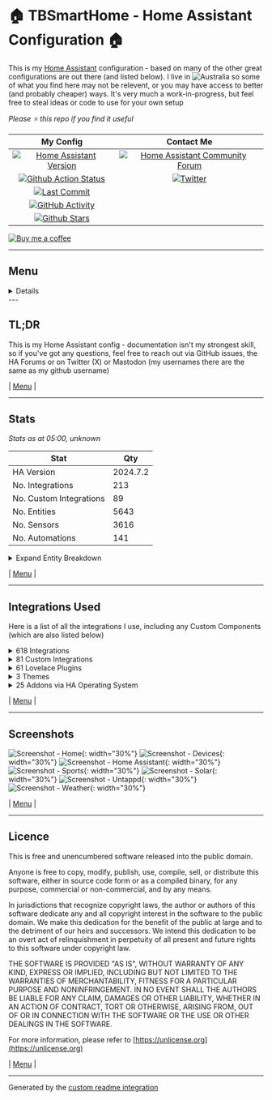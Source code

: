 # 🏠 TBSmartHome - Home Assistant Configuration 🏠

This is my [Home Assistant](https://www.home-assistant.io/) configuration - based on many of the other great configurations are out there (and listed below).  I live in ![Australia](http://flags.ox3.in/mini/au.png) so some of what you find here may not be relevent, or you may have access to better (and probably cheaper) ways.  It's very much a work-in-progress, but feel free to steal ideas or code to use for your own setup

_Please :star: this repo if you find it useful_

| My Config | Contact Me |
| :---: | :---: |
| [![Home Assistant Version][ha-version-shield]][ha-version] | [![Home Assistant Community Forum][ha-community-shield]][ha-community] |
| [![Github Action Status][github-build-status-shield]][github-build-status] | [![Twitter][social-twitter-shield]][social-twitter] |
| [![Last Commit][github-last-commit]][github-master] | | ![Mastodon Follow](https://img.shields.io/mastodon/follow/000451950?domain=https%3A%2F%2Fmastodon.social) |
| [![GitHub Activity][commits-shield]][commits] |  |
| [![Github Stars][github-stars-shield]][github-stars] | |

[![Buy me a coffee][buymeacoffee-shield]][buymeacoffee]

---

## Menu

<!-- START doctoc generated TOC please keep comment here to allow auto update -->
<!-- DON'T EDIT THIS SECTION, INSTEAD RE-RUN doctoc TO UPDATE -->
<details>
<summary>Details</summary>

- [TL;DR](#tldr)
- [Stats](#stats)
- [Integrations Used](#integrations-used)
- [Screenshots](#screenshots)
- [Licence](#licence)

</details>
<!-- END doctoc generated TOC please keep comment here to allow auto update -->
---

## TL;DR

This is my Home Assistant config - documentation isn't my strongest skill, so if you've got any questions, feel free to reach out via GitHub issues, the HA Forums or on Twitter (X) or Mastodon (my usernames there are the same as my github username)

| [Menu](#menu) |

---

## Stats

_Stats as at 05:00, unknown_

| Stat | Qty |
| ---|--- |
| HA Version | 2024.7.2 |
| No. Integrations | 213 |
| No. Custom Integrations | 89 |
| No. Entities | 5643 |
| No. Sensors | 3616 |
| No. Automations | 141 |

<details>
<summary>Expand Entity Breakdown</summary>

Type | Qty
-- | --
Air quality | 0
Alarm control panels | 2
Areas | 17
Binary sensors | 362
Buttons | 231
Calendars | 80
Cameras | 6
Climate | 2
Covers | 0
Dates | 0
Date/times | 0
Device trackers | 115
Devices | 620
Fans | 1
Humidifiers | 0
Images | 10
Input booleans | 25
Input buttons | 0
Input date/times | 0
Input numbers | 7
Input selects | 3
Input texts | 3
Lights | 13
Locks | 4
Media players | 40
Numbers | 39
Persistent notifications | 3
Persons | 4
Remotes | 8
Scenes | 2
Scripts | 74
Selects | 52
Sensors | 3616
Sirens | 0
Speech-to-text | 1
Suns | 1
Switches | 262
Texts | 2
Times | 0
Text-to-speech | 1
Update | 325
Vacuums | 0
Water heaters | 0
Weather | 13
Zones | 4
</details>

| [Menu](#menu) |

---

## Integrations Used

Here is a list of all the integrations I use, including any Custom Components (which are also listed below)


<details><summary>618 Integrations</summary>

| Name |
| --- |
| [accuweather](https://www.home-assistant.io/components/accuweather) |
| [accuweather.sensor](https://www.home-assistant.io/components/accuweather.sensor) |
| [accuweather.weather](https://www.home-assistant.io/components/accuweather.weather) |
| [adaptive_lighting](https://www.home-assistant.io/components/adaptive_lighting) |
| [adaptive_lighting.switch](https://www.home-assistant.io/components/adaptive_lighting.switch) |
| [adguard](https://www.home-assistant.io/components/adguard) |
| [adguard.sensor](https://www.home-assistant.io/components/adguard.sensor) |
| [adguard.switch](https://www.home-assistant.io/components/adguard.switch) |
| [adsb_lol](https://www.home-assistant.io/components/adsb_lol) |
| [adsb_lol.sensor](https://www.home-assistant.io/components/adsb_lol.sensor) |
| [airvisual](https://www.home-assistant.io/components/airvisual) |
| [airvisual.sensor](https://www.home-assistant.io/components/airvisual.sensor) |
| [airvisual_pro](https://www.home-assistant.io/components/airvisual_pro) |
| [alarm_control_panel](https://www.home-assistant.io/components/alarm_control_panel) |
| [alert](https://www.home-assistant.io/components/alert) |
| [analytics](https://www.home-assistant.io/components/analytics) |
| [analytics_insights](https://www.home-assistant.io/components/analytics_insights) |
| [analytics_insights.sensor](https://www.home-assistant.io/components/analytics_insights.sensor) |
| [androidtv](https://www.home-assistant.io/components/androidtv) |
| [androidtv.media_player](https://www.home-assistant.io/components/androidtv.media_player) |
| [androidtv.remote](https://www.home-assistant.io/components/androidtv.remote) |
| [androidtv_remote](https://www.home-assistant.io/components/androidtv_remote) |
| [androidtv_remote.media_player](https://www.home-assistant.io/components/androidtv_remote.media_player) |
| [androidtv_remote.remote](https://www.home-assistant.io/components/androidtv_remote.remote) |
| [anniversaries](https://www.home-assistant.io/components/anniversaries) |
| [anniversaries.calendar](https://www.home-assistant.io/components/anniversaries.calendar) |
| [anniversaries.sensor](https://www.home-assistant.io/components/anniversaries.sensor) |
| [api](https://www.home-assistant.io/components/api) |
| [apple_tv](https://www.home-assistant.io/components/apple_tv) |
| [apple_tv.media_player](https://www.home-assistant.io/components/apple_tv.media_player) |
| [apple_tv.remote](https://www.home-assistant.io/components/apple_tv.remote) |
| [application_credentials](https://www.home-assistant.io/components/application_credentials) |
| [assist_pipeline](https://www.home-assistant.io/components/assist_pipeline) |
| [astroweather](https://www.home-assistant.io/components/astroweather) |
| [astroweather.binary_sensor](https://www.home-assistant.io/components/astroweather.binary_sensor) |
| [astroweather.sensor](https://www.home-assistant.io/components/astroweather.sensor) |
| [astroweather.weather](https://www.home-assistant.io/components/astroweather.weather) |
| [aurora](https://www.home-assistant.io/components/aurora) |
| [aurora.binary_sensor](https://www.home-assistant.io/components/aurora.binary_sensor) |
| [aurora.sensor](https://www.home-assistant.io/components/aurora.sensor) |
| [auth](https://www.home-assistant.io/components/auth) |
| [automation](https://www.home-assistant.io/components/automation) |
| [average](https://www.home-assistant.io/components/average) |
| [average.sensor](https://www.home-assistant.io/components/average.sensor) |
| [awtrix](https://www.home-assistant.io/components/awtrix) |
| [awtrix.notify](https://www.home-assistant.io/components/awtrix.notify) |
| [backup](https://www.home-assistant.io/components/backup) |
| [bayesian.binary_sensor](https://www.home-assistant.io/components/bayesian.binary_sensor) |
| [bermuda](https://www.home-assistant.io/components/bermuda) |
| [bermuda.device_tracker](https://www.home-assistant.io/components/bermuda.device_tracker) |
| [bermuda.sensor](https://www.home-assistant.io/components/bermuda.sensor) |
| [binary_sensor](https://www.home-assistant.io/components/binary_sensor) |
| [ble_monitor](https://www.home-assistant.io/components/ble_monitor) |
| [ble_monitor.binary_sensor](https://www.home-assistant.io/components/ble_monitor.binary_sensor) |
| [ble_monitor.device_tracker](https://www.home-assistant.io/components/ble_monitor.device_tracker) |
| [ble_monitor.sensor](https://www.home-assistant.io/components/ble_monitor.sensor) |
| [blitzortung](https://www.home-assistant.io/components/blitzortung) |
| [blitzortung.geo_location](https://www.home-assistant.io/components/blitzortung.geo_location) |
| [blitzortung.sensor](https://www.home-assistant.io/components/blitzortung.sensor) |
| [blueprint](https://www.home-assistant.io/components/blueprint) |
| [bluetooth](https://www.home-assistant.io/components/bluetooth) |
| [bluetooth_adapters](https://www.home-assistant.io/components/bluetooth_adapters) |
| [browser_mod](https://www.home-assistant.io/components/browser_mod) |
| [browser_mod.binary_sensor](https://www.home-assistant.io/components/browser_mod.binary_sensor) |
| [browser_mod.camera](https://www.home-assistant.io/components/browser_mod.camera) |
| [browser_mod.light](https://www.home-assistant.io/components/browser_mod.light) |
| [browser_mod.media_player](https://www.home-assistant.io/components/browser_mod.media_player) |
| [browser_mod.sensor](https://www.home-assistant.io/components/browser_mod.sensor) |
| [bureau_of_meteorology](https://www.home-assistant.io/components/bureau_of_meteorology) |
| [bureau_of_meteorology.sensor](https://www.home-assistant.io/components/bureau_of_meteorology.sensor) |
| [bureau_of_meteorology.weather](https://www.home-assistant.io/components/bureau_of_meteorology.weather) |
| [button](https://www.home-assistant.io/components/button) |
| [calendar](https://www.home-assistant.io/components/calendar) |
| [camera](https://www.home-assistant.io/components/camera) |
| [cast](https://www.home-assistant.io/components/cast) |
| [cast.media_player](https://www.home-assistant.io/components/cast.media_player) |
| [cert_expiry](https://www.home-assistant.io/components/cert_expiry) |
| [cert_expiry.sensor](https://www.home-assistant.io/components/cert_expiry.sensor) |
| [climate](https://www.home-assistant.io/components/climate) |
| [cloud](https://www.home-assistant.io/components/cloud) |
| [cloud.binary_sensor](https://www.home-assistant.io/components/cloud.binary_sensor) |
| [cloud.stt](https://www.home-assistant.io/components/cloud.stt) |
| [cloud.tts](https://www.home-assistant.io/components/cloud.tts) |
| [cloudflare_tunnel_monitor](https://www.home-assistant.io/components/cloudflare_tunnel_monitor) |
| [cloudflare_tunnel_monitor.sensor](https://www.home-assistant.io/components/cloudflare_tunnel_monitor.sensor) |
| [co2signal](https://www.home-assistant.io/components/co2signal) |
| [co2signal.sensor](https://www.home-assistant.io/components/co2signal.sensor) |
| [command_line](https://www.home-assistant.io/components/command_line) |
| [command_line.binary_sensor](https://www.home-assistant.io/components/command_line.binary_sensor) |
| [command_line.sensor](https://www.home-assistant.io/components/command_line.sensor) |
| [config](https://www.home-assistant.io/components/config) |
| [conversation](https://www.home-assistant.io/components/conversation) |
| [counter](https://www.home-assistant.io/components/counter) |
| [cover](https://www.home-assistant.io/components/cover) |
| [cupertino](https://www.home-assistant.io/components/cupertino) |
| [custom_templates](https://www.home-assistant.io/components/custom_templates) |
| [daily](https://www.home-assistant.io/components/daily) |
| [daily.sensor](https://www.home-assistant.io/components/daily.sensor) |
| [default_config](https://www.home-assistant.io/components/default_config) |
| [default_config_disabler](https://www.home-assistant.io/components/default_config_disabler) |
| [derivative](https://www.home-assistant.io/components/derivative) |
| [derivative.sensor](https://www.home-assistant.io/components/derivative.sensor) |
| [device_automation](https://www.home-assistant.io/components/device_automation) |
| [device_tools](https://www.home-assistant.io/components/device_tools) |
| [device_tracker](https://www.home-assistant.io/components/device_tracker) |
| [dhcp](https://www.home-assistant.io/components/dhcp) |
| [diagnostics](https://www.home-assistant.io/components/diagnostics) |
| [doomsday_clock.sensor](https://www.home-assistant.io/components/doomsday_clock.sensor) |
| [dynamic_energy_cost](https://www.home-assistant.io/components/dynamic_energy_cost) |
| [dynamic_energy_cost.sensor](https://www.home-assistant.io/components/dynamic_energy_cost.sensor) |
| [dyson_local](https://www.home-assistant.io/components/dyson_local) |
| [dyson_local.binary_sensor](https://www.home-assistant.io/components/dyson_local.binary_sensor) |
| [dyson_local.button](https://www.home-assistant.io/components/dyson_local.button) |
| [dyson_local.climate](https://www.home-assistant.io/components/dyson_local.climate) |
| [dyson_local.fan](https://www.home-assistant.io/components/dyson_local.fan) |
| [dyson_local.select](https://www.home-assistant.io/components/dyson_local.select) |
| [dyson_local.sensor](https://www.home-assistant.io/components/dyson_local.sensor) |
| [dyson_local.switch](https://www.home-assistant.io/components/dyson_local.switch) |
| [energy](https://www.home-assistant.io/components/energy) |
| [energy.sensor](https://www.home-assistant.io/components/energy.sensor) |
| [esphome](https://www.home-assistant.io/components/esphome) |
| [esphome.button](https://www.home-assistant.io/components/esphome.button) |
| [esphome.select](https://www.home-assistant.io/components/esphome.select) |
| [esphome.sensor](https://www.home-assistant.io/components/esphome.sensor) |
| [esphome.switch](https://www.home-assistant.io/components/esphome.switch) |
| [esphome.update](https://www.home-assistant.io/components/esphome.update) |
| [eufy_security](https://www.home-assistant.io/components/eufy_security) |
| [eufy_security.alarm_control_panel](https://www.home-assistant.io/components/eufy_security.alarm_control_panel) |
| [eufy_security.binary_sensor](https://www.home-assistant.io/components/eufy_security.binary_sensor) |
| [eufy_security.button](https://www.home-assistant.io/components/eufy_security.button) |
| [eufy_security.camera](https://www.home-assistant.io/components/eufy_security.camera) |
| [eufy_security.image](https://www.home-assistant.io/components/eufy_security.image) |
| [eufy_security.lock](https://www.home-assistant.io/components/eufy_security.lock) |
| [eufy_security.number](https://www.home-assistant.io/components/eufy_security.number) |
| [eufy_security.select](https://www.home-assistant.io/components/eufy_security.select) |
| [eufy_security.sensor](https://www.home-assistant.io/components/eufy_security.sensor) |
| [eufy_security.switch](https://www.home-assistant.io/components/eufy_security.switch) |
| [event](https://www.home-assistant.io/components/event) |
| [fan](https://www.home-assistant.io/components/fan) |
| [fastdotcom](https://www.home-assistant.io/components/fastdotcom) |
| [fastdotcom.sensor](https://www.home-assistant.io/components/fastdotcom.sensor) |
| [feedparser.sensor](https://www.home-assistant.io/components/feedparser.sensor) |
| [ffmpeg](https://www.home-assistant.io/components/ffmpeg) |
| [file](https://www.home-assistant.io/components/file) |
| [file.notify](https://www.home-assistant.io/components/file.notify) |
| [file_upload](https://www.home-assistant.io/components/file_upload) |
| [filter.sensor](https://www.home-assistant.io/components/filter.sensor) |
| [flightradar24](https://www.home-assistant.io/components/flightradar24) |
| [flightradar24.sensor](https://www.home-assistant.io/components/flightradar24.sensor) |
| [flightradar24.text](https://www.home-assistant.io/components/flightradar24.text) |
| [folder.sensor](https://www.home-assistant.io/components/folder.sensor) |
| [fontawesome](https://www.home-assistant.io/components/fontawesome) |
| [forecast_solar](https://www.home-assistant.io/components/forecast_solar) |
| [forecast_solar.sensor](https://www.home-assistant.io/components/forecast_solar.sensor) |
| [frontend](https://www.home-assistant.io/components/frontend) |
| [fully_kiosk](https://www.home-assistant.io/components/fully_kiosk) |
| [fully_kiosk.binary_sensor](https://www.home-assistant.io/components/fully_kiosk.binary_sensor) |
| [fully_kiosk.button](https://www.home-assistant.io/components/fully_kiosk.button) |
| [fully_kiosk.camera](https://www.home-assistant.io/components/fully_kiosk.camera) |
| [fully_kiosk.image](https://www.home-assistant.io/components/fully_kiosk.image) |
| [fully_kiosk.media_player](https://www.home-assistant.io/components/fully_kiosk.media_player) |
| [fully_kiosk.notify](https://www.home-assistant.io/components/fully_kiosk.notify) |
| [fully_kiosk.number](https://www.home-assistant.io/components/fully_kiosk.number) |
| [fully_kiosk.sensor](https://www.home-assistant.io/components/fully_kiosk.sensor) |
| [fully_kiosk.switch](https://www.home-assistant.io/components/fully_kiosk.switch) |
| [garbage_collection](https://www.home-assistant.io/components/garbage_collection) |
| [garbage_collection.calendar](https://www.home-assistant.io/components/garbage_collection.calendar) |
| [garbage_collection.sensor](https://www.home-assistant.io/components/garbage_collection.sensor) |
| [gdacs](https://www.home-assistant.io/components/gdacs) |
| [gdacs.geo_location](https://www.home-assistant.io/components/gdacs.geo_location) |
| [gdacs.sensor](https://www.home-assistant.io/components/gdacs.sensor) |
| [geo_location](https://www.home-assistant.io/components/geo_location) |
| [github](https://www.home-assistant.io/components/github) |
| [github.sensor](https://www.home-assistant.io/components/github.sensor) |
| [google](https://www.home-assistant.io/components/google) |
| [google.calendar](https://www.home-assistant.io/components/google.calendar) |
| [google_fit](https://www.home-assistant.io/components/google_fit) |
| [google_fit.sensor](https://www.home-assistant.io/components/google_fit.sensor) |
| [google_home](https://www.home-assistant.io/components/google_home) |
| [google_home.number](https://www.home-assistant.io/components/google_home.number) |
| [google_home.sensor](https://www.home-assistant.io/components/google_home.sensor) |
| [google_home.switch](https://www.home-assistant.io/components/google_home.switch) |
| [google_translate.tts](https://www.home-assistant.io/components/google_translate.tts) |
| [group](https://www.home-assistant.io/components/group) |
| [group.light](https://www.home-assistant.io/components/group.light) |
| [group.notify](https://www.home-assistant.io/components/group.notify) |
| [gtfs2](https://www.home-assistant.io/components/gtfs2) |
| [gtfs2.sensor](https://www.home-assistant.io/components/gtfs2.sensor) |
| [hacs](https://www.home-assistant.io/components/hacs) |
| [hacs.update](https://www.home-assistant.io/components/hacs.update) |
| [hardware](https://www.home-assistant.io/components/hardware) |
| [harmony](https://www.home-assistant.io/components/harmony) |
| [harmony.remote](https://www.home-assistant.io/components/harmony.remote) |
| [harmony.select](https://www.home-assistant.io/components/harmony.select) |
| [hassio](https://www.home-assistant.io/components/hassio) |
| [hassio.binary_sensor](https://www.home-assistant.io/components/hassio.binary_sensor) |
| [hassio.sensor](https://www.home-assistant.io/components/hassio.sensor) |
| [hassio.update](https://www.home-assistant.io/components/hassio.update) |
| [haveibeenpwned.sensor](https://www.home-assistant.io/components/haveibeenpwned.sensor) |
| [hdhomerun](https://www.home-assistant.io/components/hdhomerun) |
| [hdhomerun.binary_sensor](https://www.home-assistant.io/components/hdhomerun.binary_sensor) |
| [hdhomerun.button](https://www.home-assistant.io/components/hdhomerun.button) |
| [hdhomerun.select](https://www.home-assistant.io/components/hdhomerun.select) |
| [hdhomerun.sensor](https://www.home-assistant.io/components/hdhomerun.sensor) |
| [hdhomerun.update](https://www.home-assistant.io/components/hdhomerun.update) |
| [here_travel_time](https://www.home-assistant.io/components/here_travel_time) |
| [here_travel_time.sensor](https://www.home-assistant.io/components/here_travel_time.sensor) |
| [history](https://www.home-assistant.io/components/history) |
| [history_stats.sensor](https://www.home-assistant.io/components/history_stats.sensor) |
| [holiday](https://www.home-assistant.io/components/holiday) |
| [holiday.calendar](https://www.home-assistant.io/components/holiday.calendar) |
| [holidays](https://www.home-assistant.io/components/holidays) |
| [holidays.calendar](https://www.home-assistant.io/components/holidays.calendar) |
| [homeassistant](https://www.home-assistant.io/components/homeassistant) |
| [homeassistant.scene](https://www.home-assistant.io/components/homeassistant.scene) |
| [homeassistant_alerts](https://www.home-assistant.io/components/homeassistant_alerts) |
| [homeassistant_hardware](https://www.home-assistant.io/components/homeassistant_hardware) |
| [homeassistant_sky_connect](https://www.home-assistant.io/components/homeassistant_sky_connect) |
| [homekit](https://www.home-assistant.io/components/homekit) |
| [http](https://www.home-assistant.io/components/http) |
| [humidifier](https://www.home-assistant.io/components/humidifier) |
| [iaquk](https://www.home-assistant.io/components/iaquk) |
| [iaquk.sensor](https://www.home-assistant.io/components/iaquk.sensor) |
| [ibeacon](https://www.home-assistant.io/components/ibeacon) |
| [ibeacon.device_tracker](https://www.home-assistant.io/components/ibeacon.device_tracker) |
| [ibeacon.sensor](https://www.home-assistant.io/components/ibeacon.sensor) |
| [ical](https://www.home-assistant.io/components/ical) |
| [ical.calendar](https://www.home-assistant.io/components/ical.calendar) |
| [ical.sensor](https://www.home-assistant.io/components/ical.sensor) |
| [ics_calendar](https://www.home-assistant.io/components/ics_calendar) |
| [ics_calendar.calendar](https://www.home-assistant.io/components/ics_calendar.calendar) |
| [illuminance](https://www.home-assistant.io/components/illuminance) |
| [illuminance.sensor](https://www.home-assistant.io/components/illuminance.sensor) |
| [image](https://www.home-assistant.io/components/image) |
| [image_upload](https://www.home-assistant.io/components/image_upload) |
| [influxdb](https://www.home-assistant.io/components/influxdb) |
| [input_boolean](https://www.home-assistant.io/components/input_boolean) |
| [input_button](https://www.home-assistant.io/components/input_button) |
| [input_datetime](https://www.home-assistant.io/components/input_datetime) |
| [input_number](https://www.home-assistant.io/components/input_number) |
| [input_select](https://www.home-assistant.io/components/input_select) |
| [input_text](https://www.home-assistant.io/components/input_text) |
| [integration](https://www.home-assistant.io/components/integration) |
| [integration.sensor](https://www.home-assistant.io/components/integration.sensor) |
| [intent](https://www.home-assistant.io/components/intent) |
| [ios](https://www.home-assistant.io/components/ios) |
| [ios.notify](https://www.home-assistant.io/components/ios.notify) |
| [ios.sensor](https://www.home-assistant.io/components/ios.sensor) |
| [iss](https://www.home-assistant.io/components/iss) |
| [iss.sensor](https://www.home-assistant.io/components/iss.sensor) |
| [lastfm](https://www.home-assistant.io/components/lastfm) |
| [lastfm.sensor](https://www.home-assistant.io/components/lastfm.sensor) |
| [light](https://www.home-assistant.io/components/light) |
| [local_ip](https://www.home-assistant.io/components/local_ip) |
| [local_ip.sensor](https://www.home-assistant.io/components/local_ip.sensor) |
| [lock](https://www.home-assistant.io/components/lock) |
| [logbook](https://www.home-assistant.io/components/logbook) |
| [logger](https://www.home-assistant.io/components/logger) |
| [lovelace](https://www.home-assistant.io/components/lovelace) |
| [lovelace_gen](https://www.home-assistant.io/components/lovelace_gen) |
| [map](https://www.home-assistant.io/components/map) |
| [mass](https://www.home-assistant.io/components/mass) |
| [mass.media_player](https://www.home-assistant.io/components/mass.media_player) |
| [mastodon_profile_stats](https://www.home-assistant.io/components/mastodon_profile_stats) |
| [mastodon_profile_stats.sensor](https://www.home-assistant.io/components/mastodon_profile_stats.sensor) |
| [matter](https://www.home-assistant.io/components/matter) |
| [matter.binary_sensor](https://www.home-assistant.io/components/matter.binary_sensor) |
| [matter.climate](https://www.home-assistant.io/components/matter.climate) |
| [matter.cover](https://www.home-assistant.io/components/matter.cover) |
| [matter.event](https://www.home-assistant.io/components/matter.event) |
| [matter.fan](https://www.home-assistant.io/components/matter.fan) |
| [matter.light](https://www.home-assistant.io/components/matter.light) |
| [matter.lock](https://www.home-assistant.io/components/matter.lock) |
| [matter.number](https://www.home-assistant.io/components/matter.number) |
| [matter.sensor](https://www.home-assistant.io/components/matter.sensor) |
| [matter.switch](https://www.home-assistant.io/components/matter.switch) |
| [media_extractor](https://www.home-assistant.io/components/media_extractor) |
| [media_player](https://www.home-assistant.io/components/media_player) |
| [media_source](https://www.home-assistant.io/components/media_source) |
| [met](https://www.home-assistant.io/components/met) |
| [met.weather](https://www.home-assistant.io/components/met.weather) |
| [mobile_app](https://www.home-assistant.io/components/mobile_app) |
| [mobile_app.binary_sensor](https://www.home-assistant.io/components/mobile_app.binary_sensor) |
| [mobile_app.device_tracker](https://www.home-assistant.io/components/mobile_app.device_tracker) |
| [mobile_app.notify](https://www.home-assistant.io/components/mobile_app.notify) |
| [mobile_app.sensor](https://www.home-assistant.io/components/mobile_app.sensor) |
| [monitor_docker](https://www.home-assistant.io/components/monitor_docker) |
| [monitor_docker.button](https://www.home-assistant.io/components/monitor_docker.button) |
| [monitor_docker.sensor](https://www.home-assistant.io/components/monitor_docker.sensor) |
| [monitor_docker.switch](https://www.home-assistant.io/components/monitor_docker.switch) |
| [moon](https://www.home-assistant.io/components/moon) |
| [moon.sensor](https://www.home-assistant.io/components/moon.sensor) |
| [mqtt](https://www.home-assistant.io/components/mqtt) |
| [mqtt.binary_sensor](https://www.home-assistant.io/components/mqtt.binary_sensor) |
| [mqtt.button](https://www.home-assistant.io/components/mqtt.button) |
| [mqtt.light](https://www.home-assistant.io/components/mqtt.light) |
| [mqtt.lock](https://www.home-assistant.io/components/mqtt.lock) |
| [mqtt.number](https://www.home-assistant.io/components/mqtt.number) |
| [mqtt.select](https://www.home-assistant.io/components/mqtt.select) |
| [mqtt.sensor](https://www.home-assistant.io/components/mqtt.sensor) |
| [mqtt.switch](https://www.home-assistant.io/components/mqtt.switch) |
| [mqtt.update](https://www.home-assistant.io/components/mqtt.update) |
| [multiscrape](https://www.home-assistant.io/components/multiscrape) |
| [multiscrape.button](https://www.home-assistant.io/components/multiscrape.button) |
| [multiscrape.sensor](https://www.home-assistant.io/components/multiscrape.sensor) |
| [my](https://www.home-assistant.io/components/my) |
| [myjdownloader](https://www.home-assistant.io/components/myjdownloader) |
| [myjdownloader.sensor](https://www.home-assistant.io/components/myjdownloader.sensor) |
| [myjdownloader.switch](https://www.home-assistant.io/components/myjdownloader.switch) |
| [myjdownloader.update](https://www.home-assistant.io/components/myjdownloader.update) |
| [network](https://www.home-assistant.io/components/network) |
| [network_scanner](https://www.home-assistant.io/components/network_scanner) |
| [network_scanner.sensor](https://www.home-assistant.io/components/network_scanner.sensor) |
| [nodered](https://www.home-assistant.io/components/nodered) |
| [nodered.binary_sensor](https://www.home-assistant.io/components/nodered.binary_sensor) |
| [nodered.sensor](https://www.home-assistant.io/components/nodered.sensor) |
| [nodered.switch](https://www.home-assistant.io/components/nodered.switch) |
| [notify](https://www.home-assistant.io/components/notify) |
| [nsw_air_quality.sensor](https://www.home-assistant.io/components/nsw_air_quality.sensor) |
| [nsw_fuel_station](https://www.home-assistant.io/components/nsw_fuel_station) |
| [nsw_fuel_station.sensor](https://www.home-assistant.io/components/nsw_fuel_station.sensor) |
| [nsw_rural_fire_service_feed.geo_location](https://www.home-assistant.io/components/nsw_rural_fire_service_feed.geo_location) |
| [nsw_rural_fire_service_fire_danger](https://www.home-assistant.io/components/nsw_rural_fire_service_fire_danger) |
| [nsw_rural_fire_service_fire_danger.binary_sensor](https://www.home-assistant.io/components/nsw_rural_fire_service_fire_danger.binary_sensor) |
| [nsw_rural_fire_service_fire_danger.sensor](https://www.home-assistant.io/components/nsw_rural_fire_service_fire_danger.sensor) |
| [number](https://www.home-assistant.io/components/number) |
| [onboarding](https://www.home-assistant.io/components/onboarding) |
| [open_meteo](https://www.home-assistant.io/components/open_meteo) |
| [open_meteo.weather](https://www.home-assistant.io/components/open_meteo.weather) |
| [open_meteo_solar_forecast](https://www.home-assistant.io/components/open_meteo_solar_forecast) |
| [open_meteo_solar_forecast.sensor](https://www.home-assistant.io/components/open_meteo_solar_forecast.sensor) |
| [opennem](https://www.home-assistant.io/components/opennem) |
| [opennem.sensor](https://www.home-assistant.io/components/opennem.sensor) |
| [openuv](https://www.home-assistant.io/components/openuv) |
| [openuv.binary_sensor](https://www.home-assistant.io/components/openuv.binary_sensor) |
| [openuv.sensor](https://www.home-assistant.io/components/openuv.sensor) |
| [openweathermap](https://www.home-assistant.io/components/openweathermap) |
| [openweathermap.sensor](https://www.home-assistant.io/components/openweathermap.sensor) |
| [openweathermap.weather](https://www.home-assistant.io/components/openweathermap.weather) |
| [otbr](https://www.home-assistant.io/components/otbr) |
| [panel_custom](https://www.home-assistant.io/components/panel_custom) |
| [persistent_notification](https://www.home-assistant.io/components/persistent_notification) |
| [person](https://www.home-assistant.io/components/person) |
| [ping](https://www.home-assistant.io/components/ping) |
| [ping.binary_sensor](https://www.home-assistant.io/components/ping.binary_sensor) |
| [ping.device_tracker](https://www.home-assistant.io/components/ping.device_tracker) |
| [ping.sensor](https://www.home-assistant.io/components/ping.sensor) |
| [pirateweather](https://www.home-assistant.io/components/pirateweather) |
| [pirateweather.sensor](https://www.home-assistant.io/components/pirateweather.sensor) |
| [pirateweather.weather](https://www.home-assistant.io/components/pirateweather.weather) |
| [playstation_network](https://www.home-assistant.io/components/playstation_network) |
| [playstation_network.media_player](https://www.home-assistant.io/components/playstation_network.media_player) |
| [playstation_network.notify](https://www.home-assistant.io/components/playstation_network.notify) |
| [playstation_network.sensor](https://www.home-assistant.io/components/playstation_network.sensor) |
| [plex](https://www.home-assistant.io/components/plex) |
| [plex.button](https://www.home-assistant.io/components/plex.button) |
| [plex.media_player](https://www.home-assistant.io/components/plex.media_player) |
| [plex.sensor](https://www.home-assistant.io/components/plex.sensor) |
| [plex.update](https://www.home-assistant.io/components/plex.update) |
| [plex_recently_added](https://www.home-assistant.io/components/plex_recently_added) |
| [plex_recently_added.sensor](https://www.home-assistant.io/components/plex_recently_added.sensor) |
| [pocketcasts.sensor](https://www.home-assistant.io/components/pocketcasts.sensor) |
| [powercalc](https://www.home-assistant.io/components/powercalc) |
| [powercalc.sensor](https://www.home-assistant.io/components/powercalc.sensor) |
| [private_ble_device](https://www.home-assistant.io/components/private_ble_device) |
| [private_ble_device.device_tracker](https://www.home-assistant.io/components/private_ble_device.device_tracker) |
| [private_ble_device.sensor](https://www.home-assistant.io/components/private_ble_device.sensor) |
| [prometheus_query.sensor](https://www.home-assistant.io/components/prometheus_query.sensor) |
| [prometheus_sensor.sensor](https://www.home-assistant.io/components/prometheus_sensor.sensor) |
| [proximity](https://www.home-assistant.io/components/proximity) |
| [proximity.sensor](https://www.home-assistant.io/components/proximity.sensor) |
| [proxmoxve](https://www.home-assistant.io/components/proxmoxve) |
| [proxmoxve.binary_sensor](https://www.home-assistant.io/components/proxmoxve.binary_sensor) |
| [proxmoxve.button](https://www.home-assistant.io/components/proxmoxve.button) |
| [proxmoxve.sensor](https://www.home-assistant.io/components/proxmoxve.sensor) |
| [pyscript](https://www.home-assistant.io/components/pyscript) |
| [python_script](https://www.home-assistant.io/components/python_script) |
| [qbittorrent](https://www.home-assistant.io/components/qbittorrent) |
| [qbittorrent.sensor](https://www.home-assistant.io/components/qbittorrent.sensor) |
| [qbittorrent_alt](https://www.home-assistant.io/components/qbittorrent_alt) |
| [qbittorrent_alt.button](https://www.home-assistant.io/components/qbittorrent_alt.button) |
| [qbittorrent_alt.number](https://www.home-assistant.io/components/qbittorrent_alt.number) |
| [qbittorrent_alt.sensor](https://www.home-assistant.io/components/qbittorrent_alt.sensor) |
| [qbittorrent_alt.switch](https://www.home-assistant.io/components/qbittorrent_alt.switch) |
| [radarr](https://www.home-assistant.io/components/radarr) |
| [radarr.binary_sensor](https://www.home-assistant.io/components/radarr.binary_sensor) |
| [radarr.calendar](https://www.home-assistant.io/components/radarr.calendar) |
| [radarr.sensor](https://www.home-assistant.io/components/radarr.sensor) |
| [radarr_upcoming_media](https://www.home-assistant.io/components/radarr_upcoming_media) |
| [radarr_upcoming_media.sensor](https://www.home-assistant.io/components/radarr_upcoming_media.sensor) |
| [radio_browser](https://www.home-assistant.io/components/radio_browser) |
| [readme](https://www.home-assistant.io/components/readme) |
| [recorder](https://www.home-assistant.io/components/recorder) |
| [remote](https://www.home-assistant.io/components/remote) |
| [repairs](https://www.home-assistant.io/components/repairs) |
| [rest](https://www.home-assistant.io/components/rest) |
| [rest.sensor](https://www.home-assistant.io/components/rest.sensor) |
| [sabnzbd](https://www.home-assistant.io/components/sabnzbd) |
| [sabnzbd.sensor](https://www.home-assistant.io/components/sabnzbd.sensor) |
| [satellitetracker](https://www.home-assistant.io/components/satellitetracker) |
| [satellitetracker.binary_sensor](https://www.home-assistant.io/components/satellitetracker.binary_sensor) |
| [satellitetracker.device_tracker](https://www.home-assistant.io/components/satellitetracker.device_tracker) |
| [satellitetracker.sensor](https://www.home-assistant.io/components/satellitetracker.sensor) |
| [scene](https://www.home-assistant.io/components/scene) |
| [schedule](https://www.home-assistant.io/components/schedule) |
| [script](https://www.home-assistant.io/components/script) |
| [search](https://www.home-assistant.io/components/search) |
| [season](https://www.home-assistant.io/components/season) |
| [season.sensor](https://www.home-assistant.io/components/season.sensor) |
| [select](https://www.home-assistant.io/components/select) |
| [sensibo](https://www.home-assistant.io/components/sensibo) |
| [sensibo.binary_sensor](https://www.home-assistant.io/components/sensibo.binary_sensor) |
| [sensibo.button](https://www.home-assistant.io/components/sensibo.button) |
| [sensibo.climate](https://www.home-assistant.io/components/sensibo.climate) |
| [sensibo.number](https://www.home-assistant.io/components/sensibo.number) |
| [sensibo.select](https://www.home-assistant.io/components/sensibo.select) |
| [sensibo.sensor](https://www.home-assistant.io/components/sensibo.sensor) |
| [sensibo.switch](https://www.home-assistant.io/components/sensibo.switch) |
| [sensibo.update](https://www.home-assistant.io/components/sensibo.update) |
| [sensor](https://www.home-assistant.io/components/sensor) |
| [shell_command](https://www.home-assistant.io/components/shell_command) |
| [simpleicons](https://www.home-assistant.io/components/simpleicons) |
| [siren](https://www.home-assistant.io/components/siren) |
| [slack](https://www.home-assistant.io/components/slack) |
| [slack.notify](https://www.home-assistant.io/components/slack.notify) |
| [slack.sensor](https://www.home-assistant.io/components/slack.sensor) |
| [smartthinq_sensors](https://www.home-assistant.io/components/smartthinq_sensors) |
| [smartthinq_sensors.binary_sensor](https://www.home-assistant.io/components/smartthinq_sensors.binary_sensor) |
| [smartthinq_sensors.button](https://www.home-assistant.io/components/smartthinq_sensors.button) |
| [smartthinq_sensors.climate](https://www.home-assistant.io/components/smartthinq_sensors.climate) |
| [smartthinq_sensors.fan](https://www.home-assistant.io/components/smartthinq_sensors.fan) |
| [smartthinq_sensors.humidifier](https://www.home-assistant.io/components/smartthinq_sensors.humidifier) |
| [smartthinq_sensors.light](https://www.home-assistant.io/components/smartthinq_sensors.light) |
| [smartthinq_sensors.select](https://www.home-assistant.io/components/smartthinq_sensors.select) |
| [smartthinq_sensors.sensor](https://www.home-assistant.io/components/smartthinq_sensors.sensor) |
| [smartthinq_sensors.switch](https://www.home-assistant.io/components/smartthinq_sensors.switch) |
| [smartthinq_sensors.water_heater](https://www.home-assistant.io/components/smartthinq_sensors.water_heater) |
| [snmp.sensor](https://www.home-assistant.io/components/snmp.sensor) |
| [solcast_solar](https://www.home-assistant.io/components/solcast_solar) |
| [solcast_solar.select](https://www.home-assistant.io/components/solcast_solar.select) |
| [solcast_solar.sensor](https://www.home-assistant.io/components/solcast_solar.sensor) |
| [sonarr](https://www.home-assistant.io/components/sonarr) |
| [sonarr.sensor](https://www.home-assistant.io/components/sonarr.sensor) |
| [sonarr_upcoming_media](https://www.home-assistant.io/components/sonarr_upcoming_media) |
| [sonarr_upcoming_media.sensor](https://www.home-assistant.io/components/sonarr_upcoming_media.sensor) |
| [sonos](https://www.home-assistant.io/components/sonos) |
| [sonos.binary_sensor](https://www.home-assistant.io/components/sonos.binary_sensor) |
| [sonos.media_player](https://www.home-assistant.io/components/sonos.media_player) |
| [sonos.number](https://www.home-assistant.io/components/sonos.number) |
| [sonos.sensor](https://www.home-assistant.io/components/sonos.sensor) |
| [sonos.switch](https://www.home-assistant.io/components/sonos.switch) |
| [speedtestdotnet](https://www.home-assistant.io/components/speedtestdotnet) |
| [speedtestdotnet.sensor](https://www.home-assistant.io/components/speedtestdotnet.sensor) |
| [spook](https://www.home-assistant.io/components/spook) |
| [spook.binary_sensor](https://www.home-assistant.io/components/spook.binary_sensor) |
| [spook.button](https://www.home-assistant.io/components/spook.button) |
| [spook.event](https://www.home-assistant.io/components/spook.event) |
| [spook.number](https://www.home-assistant.io/components/spook.number) |
| [spook.select](https://www.home-assistant.io/components/spook.select) |
| [spook.sensor](https://www.home-assistant.io/components/spook.sensor) |
| [spook.switch](https://www.home-assistant.io/components/spook.switch) |
| [spook.time](https://www.home-assistant.io/components/spook.time) |
| [spotify](https://www.home-assistant.io/components/spotify) |
| [spotify.media_player](https://www.home-assistant.io/components/spotify.media_player) |
| [spotifyplus](https://www.home-assistant.io/components/spotifyplus) |
| [spotifyplus.media_player](https://www.home-assistant.io/components/spotifyplus.media_player) |
| [sql](https://www.home-assistant.io/components/sql) |
| [sql.sensor](https://www.home-assistant.io/components/sql.sensor) |
| [sql_json.sensor](https://www.home-assistant.io/components/sql_json.sensor) |
| [ssdp](https://www.home-assistant.io/components/ssdp) |
| [start_time](https://www.home-assistant.io/components/start_time) |
| [start_time.sensor](https://www.home-assistant.io/components/start_time.sensor) |
| [statistics.sensor](https://www.home-assistant.io/components/statistics.sensor) |
| [stream](https://www.home-assistant.io/components/stream) |
| [stt](https://www.home-assistant.io/components/stt) |
| [sun](https://www.home-assistant.io/components/sun) |
| [sun.sensor](https://www.home-assistant.io/components/sun.sensor) |
| [sun2](https://www.home-assistant.io/components/sun2) |
| [sun2.binary_sensor](https://www.home-assistant.io/components/sun2.binary_sensor) |
| [sun2.sensor](https://www.home-assistant.io/components/sun2.sensor) |
| [swatch_time](https://www.home-assistant.io/components/swatch_time) |
| [swatch_time.sensor](https://www.home-assistant.io/components/swatch_time.sensor) |
| [switch](https://www.home-assistant.io/components/switch) |
| [synology_dsm](https://www.home-assistant.io/components/synology_dsm) |
| [synology_dsm.binary_sensor](https://www.home-assistant.io/components/synology_dsm.binary_sensor) |
| [synology_dsm.button](https://www.home-assistant.io/components/synology_dsm.button) |
| [synology_dsm.camera](https://www.home-assistant.io/components/synology_dsm.camera) |
| [synology_dsm.sensor](https://www.home-assistant.io/components/synology_dsm.sensor) |
| [synology_dsm.switch](https://www.home-assistant.io/components/synology_dsm.switch) |
| [synology_dsm.update](https://www.home-assistant.io/components/synology_dsm.update) |
| [syslog.notify](https://www.home-assistant.io/components/syslog.notify) |
| [system_health](https://www.home-assistant.io/components/system_health) |
| [system_log](https://www.home-assistant.io/components/system_log) |
| [systemmonitor](https://www.home-assistant.io/components/systemmonitor) |
| [systemmonitor.binary_sensor](https://www.home-assistant.io/components/systemmonitor.binary_sensor) |
| [systemmonitor.sensor](https://www.home-assistant.io/components/systemmonitor.sensor) |
| [tag](https://www.home-assistant.io/components/tag) |
| [tautulli](https://www.home-assistant.io/components/tautulli) |
| [tautulli.sensor](https://www.home-assistant.io/components/tautulli.sensor) |
| [teamtracker](https://www.home-assistant.io/components/teamtracker) |
| [teamtracker.sensor](https://www.home-assistant.io/components/teamtracker.sensor) |
| [temperature_feels_like.sensor](https://www.home-assistant.io/components/temperature_feels_like.sensor) |
| [template](https://www.home-assistant.io/components/template) |
| [template.binary_sensor](https://www.home-assistant.io/components/template.binary_sensor) |
| [template.sensor](https://www.home-assistant.io/components/template.sensor) |
| [template.switch](https://www.home-assistant.io/components/template.switch) |
| [template.weather](https://www.home-assistant.io/components/template.weather) |
| [text](https://www.home-assistant.io/components/text) |
| [thermal_comfort](https://www.home-assistant.io/components/thermal_comfort) |
| [thermal_comfort.sensor](https://www.home-assistant.io/components/thermal_comfort.sensor) |
| [thread](https://www.home-assistant.io/components/thread) |
| [time](https://www.home-assistant.io/components/time) |
| [time_date](https://www.home-assistant.io/components/time_date) |
| [time_date.sensor](https://www.home-assistant.io/components/time_date.sensor) |
| [timer](https://www.home-assistant.io/components/timer) |
| [tod](https://www.home-assistant.io/components/tod) |
| [tod.binary_sensor](https://www.home-assistant.io/components/tod.binary_sensor) |
| [tomorrowio](https://www.home-assistant.io/components/tomorrowio) |
| [tomorrowio.sensor](https://www.home-assistant.io/components/tomorrowio.sensor) |
| [tomorrowio.weather](https://www.home-assistant.io/components/tomorrowio.weather) |
| [trace](https://www.home-assistant.io/components/trace) |
| [trend.binary_sensor](https://www.home-assistant.io/components/trend.binary_sensor) |
| [tts](https://www.home-assistant.io/components/tts) |
| [tuya](https://www.home-assistant.io/components/tuya) |
| [tuya.alarm_control_panel](https://www.home-assistant.io/components/tuya.alarm_control_panel) |
| [tuya.binary_sensor](https://www.home-assistant.io/components/tuya.binary_sensor) |
| [tuya.button](https://www.home-assistant.io/components/tuya.button) |
| [tuya.camera](https://www.home-assistant.io/components/tuya.camera) |
| [tuya.climate](https://www.home-assistant.io/components/tuya.climate) |
| [tuya.cover](https://www.home-assistant.io/components/tuya.cover) |
| [tuya.fan](https://www.home-assistant.io/components/tuya.fan) |
| [tuya.humidifier](https://www.home-assistant.io/components/tuya.humidifier) |
| [tuya.light](https://www.home-assistant.io/components/tuya.light) |
| [tuya.number](https://www.home-assistant.io/components/tuya.number) |
| [tuya.scene](https://www.home-assistant.io/components/tuya.scene) |
| [tuya.select](https://www.home-assistant.io/components/tuya.select) |
| [tuya.sensor](https://www.home-assistant.io/components/tuya.sensor) |
| [tuya.siren](https://www.home-assistant.io/components/tuya.siren) |
| [tuya.switch](https://www.home-assistant.io/components/tuya.switch) |
| [tuya.vacuum](https://www.home-assistant.io/components/tuya.vacuum) |
| [unifi](https://www.home-assistant.io/components/unifi) |
| [unifi.button](https://www.home-assistant.io/components/unifi.button) |
| [unifi.device_tracker](https://www.home-assistant.io/components/unifi.device_tracker) |
| [unifi.image](https://www.home-assistant.io/components/unifi.image) |
| [unifi.sensor](https://www.home-assistant.io/components/unifi.sensor) |
| [unifi.switch](https://www.home-assistant.io/components/unifi.switch) |
| [unifi.update](https://www.home-assistant.io/components/unifi.update) |
| [universal.media_player](https://www.home-assistant.io/components/universal.media_player) |
| [untappd.sensor](https://www.home-assistant.io/components/untappd.sensor) |
| [update](https://www.home-assistant.io/components/update) |
| [uptime](https://www.home-assistant.io/components/uptime) |
| [uptime.sensor](https://www.home-assistant.io/components/uptime.sensor) |
| [uptime_kuma](https://www.home-assistant.io/components/uptime_kuma) |
| [uptime_kuma.binary_sensor](https://www.home-assistant.io/components/uptime_kuma.binary_sensor) |
| [uptime_kuma.sensor](https://www.home-assistant.io/components/uptime_kuma.sensor) |
| [usb](https://www.home-assistant.io/components/usb) |
| [usgs_earthquakes_feed.geo_location](https://www.home-assistant.io/components/usgs_earthquakes_feed.geo_location) |
| [utility_meter](https://www.home-assistant.io/components/utility_meter) |
| [utility_meter.sensor](https://www.home-assistant.io/components/utility_meter.sensor) |
| [vacuum](https://www.home-assistant.io/components/vacuum) |
| [version](https://www.home-assistant.io/components/version) |
| [version.binary_sensor](https://www.home-assistant.io/components/version.binary_sensor) |
| [version.sensor](https://www.home-assistant.io/components/version.sensor) |
| [wake_on_lan](https://www.home-assistant.io/components/wake_on_lan) |
| [wake_word](https://www.home-assistant.io/components/wake_word) |
| [waqi](https://www.home-assistant.io/components/waqi) |
| [waqi.sensor](https://www.home-assistant.io/components/waqi.sensor) |
| [watchman](https://www.home-assistant.io/components/watchman) |
| [watchman.sensor](https://www.home-assistant.io/components/watchman.sensor) |
| [water_heater](https://www.home-assistant.io/components/water_heater) |
| [waternsw.sensor](https://www.home-assistant.io/components/waternsw.sensor) |
| [weather](https://www.home-assistant.io/components/weather) |
| [weatherflow](https://www.home-assistant.io/components/weatherflow) |
| [weatherflow.sensor](https://www.home-assistant.io/components/weatherflow.sensor) |
| [weatherflow_cloud](https://www.home-assistant.io/components/weatherflow_cloud) |
| [weatherflow_cloud.weather](https://www.home-assistant.io/components/weatherflow_cloud.weather) |
| [weatherflow_forecast](https://www.home-assistant.io/components/weatherflow_forecast) |
| [weatherflow_forecast.binary_sensor](https://www.home-assistant.io/components/weatherflow_forecast.binary_sensor) |
| [weatherflow_forecast.sensor](https://www.home-assistant.io/components/weatherflow_forecast.sensor) |
| [weatherflow_forecast.weather](https://www.home-assistant.io/components/weatherflow_forecast.weather) |
| [webhook](https://www.home-assistant.io/components/webhook) |
| [webostv](https://www.home-assistant.io/components/webostv) |
| [webostv.media_player](https://www.home-assistant.io/components/webostv.media_player) |
| [webostv.notify](https://www.home-assistant.io/components/webostv.notify) |
| [websocket_api](https://www.home-assistant.io/components/websocket_api) |
| [withings](https://www.home-assistant.io/components/withings) |
| [withings.binary_sensor](https://www.home-assistant.io/components/withings.binary_sensor) |
| [withings.calendar](https://www.home-assistant.io/components/withings.calendar) |
| [withings.sensor](https://www.home-assistant.io/components/withings.sensor) |
| [workday](https://www.home-assistant.io/components/workday) |
| [workday.binary_sensor](https://www.home-assistant.io/components/workday.binary_sensor) |
| [worldclock.sensor](https://www.home-assistant.io/components/worldclock.sensor) |
| [worlds_air_quality_index](https://www.home-assistant.io/components/worlds_air_quality_index) |
| [worlds_air_quality_index.sensor](https://www.home-assistant.io/components/worlds_air_quality_index.sensor) |
| [xmltv_epg](https://www.home-assistant.io/components/xmltv_epg) |
| [xmltv_epg.sensor](https://www.home-assistant.io/components/xmltv_epg.sensor) |
| [yahoofinance](https://www.home-assistant.io/components/yahoofinance) |
| [yahoofinance.sensor](https://www.home-assistant.io/components/yahoofinance.sensor) |
| [youtube](https://www.home-assistant.io/components/youtube) |
| [youtube.sensor](https://www.home-assistant.io/components/youtube.sensor) |
| [zeroconf](https://www.home-assistant.io/components/zeroconf) |
| [zha](https://www.home-assistant.io/components/zha) |
| [zha.alarm_control_panel](https://www.home-assistant.io/components/zha.alarm_control_panel) |
| [zha.binary_sensor](https://www.home-assistant.io/components/zha.binary_sensor) |
| [zha.button](https://www.home-assistant.io/components/zha.button) |
| [zha.climate](https://www.home-assistant.io/components/zha.climate) |
| [zha.cover](https://www.home-assistant.io/components/zha.cover) |
| [zha.device_tracker](https://www.home-assistant.io/components/zha.device_tracker) |
| [zha.fan](https://www.home-assistant.io/components/zha.fan) |
| [zha.light](https://www.home-assistant.io/components/zha.light) |
| [zha.lock](https://www.home-assistant.io/components/zha.lock) |
| [zha.number](https://www.home-assistant.io/components/zha.number) |
| [zha.select](https://www.home-assistant.io/components/zha.select) |
| [zha.sensor](https://www.home-assistant.io/components/zha.sensor) |
| [zha.siren](https://www.home-assistant.io/components/zha.siren) |
| [zha.switch](https://www.home-assistant.io/components/zha.switch) |
| [zha.update](https://www.home-assistant.io/components/zha.update) |
| [zone](https://www.home-assistant.io/components/zone) |
</details>

<details><summary>81 Custom Integrations</summary>

| Name | Version | Description | Authors |
| --- | --- | --- | --- |
| [Adaptive Lighting](https://github.com/basnijholt/adaptive-lighting) |  [v1.22.0] | Adaptive Lighting custom component for Home Assistant |[@basnijholt](https://github.com/basnijholt), [@RubenKelevra](https://github.com/RubenKelevra), [@th3w1zard1](https://github.com/th3w1zard1), [@protyposis](https://github.com/protyposis).|
| [Adsb.Lol For Homeassistant](https://github.com/vingerha/ha_adsb_lol) |  [v0.1.1] | Home Assistant Integration with adsb.lol |[@vingerha](https://github.com/vingerha).|
| [Anniversaries](https://github.com/pinkywafer/Anniversaries) |  [v5.2.0] | Anniversary Countdown Sensor for Home Assistant |[@pinkywafer](https://github.com/pinkywafer).|
| [Apparent Temperature](https://github.com/Limych/ha-apparent-temperature) |  [v1.0.0] | Sensor of Apparent Temperature for Home Assistant. |[@Limych](https://github.com/Limych).|
| [Astroweather](https://github.com/mawinkler/astroweather) |  [v0.50.4] | Asynchronous Astro Weather Forecast for Home Assistant |[@mawinkler](https://github.com/mawinkler).|
| [Average Sensor](https://github.com/Limych/ha-average) |  [v2.3.4] | Average Sensor for Home Assistant |[@Limych](https://github.com/Limych).|
| [Awtrix Notifications](https://github.com/10der/homeassistant-custom_components-awtrix) |  | HASS awtrix |[@10der](https://github.com/10der).|
| [Bermuda Ble Trilateration](https://github.com/agittins/bermuda) |  [v0.6.8] | Bermuda Bluetooth/BLE Triangulation / Trilateration for HomeAssistant |[@agittins](https://github.com/agittins).|
| [Blitzortung.Org Lightning Detector](https://github.com/mrk-its/homeassistant-blitzortung) |  [v1.3.4] | Custom Component for fetching lightning data from blitzortung.org |[@mrk-its](https://github.com/mrk-its).|
| [Browser Mod](https://github.com/thomasloven/hass-browser_mod) |  [v2.3.0] | 🔹 A Home Assistant integration to turn your browser into a controllable entity and media player ||
| [Bureau Of Meteorology](https://github.com/bremor/bureau_of_meteorology) |  [v1.3.2] | Custom component for retrieving weather information from the Bureau of Meteorology. |[@bremor,@makin-things](https://github.com/bremor,makin-things).|
| [Cloudflare Tunnel Monitor](https://github.com/deadbeef3137/ha-cloudflare-tunnel-monitor) |  [v2.1.6] | Integration (custom_component) for Home Assistant that monitors the status of your Cloudflare tunnels. |[@deadbeef3137](https://github.com/deadbeef3137).|
| [Composite Device Tracker](https://github.com/pnbruckner/ha-composite-tracker) |  [v3.4.2] | Home Assistant Composite Device Tracker |[@pnbruckner](https://github.com/pnbruckner).|
| [Cupertino Icons](https://github.com/menahishayan/HomeAssistant-Cupertino-Icons) |  [v3.0.2] | Apple SF Symbols icons for Home Assistant! (3000+ icons) ||
| [Custom Templates](https://github.com/PiotrMachowski/Home-Assistant-custom-components-Custom-Templates) |  [v1.4.0] | This integration adds possibility to use new functions in Home Assistant Jinja2 templating engine. |[@PiotrMachowski](https://github.com/PiotrMachowski).|
| [Daily Sensor](https://github.com/jeroenterheerdt/HADailySensor) |  [v2024.6.2] | Sensor for Home Assistant that gets reset at midnight |[@jeroenterheerdt](https://github.com/jeroenterheerdt).|
| [Default Config Disabler](https://github.com/tronikos/default_config_disabler) |  [v0.0.4] | Disables components from Home Assistant's default_config |[@tronikos](https://github.com/tronikos).|
| [Device Tools](https://github.com/EuleMitKeule/device-tools) |  [v1.8.3] | Device Tools: Create, modify and merge your Home Assistant devices. |[@EuleMitKeule](https://github.com/EuleMitKeule).|
| [Dynamic Energy Cost](https://github.com/martinarva/dynamic_energy_cost) |  [v0.5.0] |  |[@martinarva](https://github.com/martinarva).|
| [Dyson](https://github.com/libdyson-wg/ha-dyson) |  [v1.3.11] | Home Assistant custom integration for Wi-Fi connected Dyson devices |[@libdyson-wg](https://github.com/libdyson-wg), [@dotvezz](https://github.com/dotvezz).|
| [Eufy Security](https://github.com/fuatakgun/eufy_security) |  [v8.0.2] | Home Assistant integration to manage Eufy Security devices as cameras, home base stations, doorbells, motion and contact sensors. |[@fuatakgun](https://github.com/fuatakgun).|
| [Feedparser](https://github.com/custom-components/feedparser) |  [v0.1.11] | 📰 RSS Feed Integration |[@iantrich](https://github.com/iantrich), [@ogajduse](https://github.com/ogajduse).|
| [Flightradar24](https://github.com/AlexandrErohin/home-assistant-flightradar24) |  [v1.15.0] | Flightradar24 integration for Home Assistant |[@AlexandrErohin](https://github.com/AlexandrErohin).|
| [Fontawesome](https://github.com/thomasloven/hass-fontawesome) |  [v2.2.1] | 🔹 Use icons from fontawesome in home-assistant |[@thomasloven](https://github.com/thomasloven).|
| [Generate Readme](https://github.com/custom-components/readme) |  [v0.5.0] | Use Jinja and data from Home Assistant to generate your README.md file |[@ludeeus](https://github.com/ludeeus).|
| [Google Fit](https://github.com/YorkshireIoT/ha-google-fit) |  [v4.0.2] | Home Assistant Google Fit Custom Component |[@YorkshireIoT](https://github.com/YorkshireIoT).|
| [Google Home](https://github.com/leikoilja/ha-google-home) |  [v1.11.1] | Home Assistant Google Home custom component |[@leikoilja](https://github.com/leikoilja), [@DurgNomis-drol](https://github.com/DurgNomis-drol), [@ArnyminerZ](https://github.com/ArnyminerZ), [@KapJI](https://github.com/KapJI).|
| [Gtfs2 For Homeassistant](https://github.com/vingerha/gtfs2) |  [v0.4.8] | Support GTFS in Home Assistant GUI-only |[@vingerha](https://github.com/vingerha).|
| [Home Assistant Community Store (HACS)](https://github.com/hacs/integration) |  [v1.34.0] | HACS gives you a powerful UI to handle downloads of all your custom needs. |[@ludeeus](https://github.com/ludeeus).|
| [Hdhomerun](https://github.com/uvjim/hass_hdhomerun) |  [v2024.5.1] | Home Assistant integration for HDHomeRun |[@uvjim](https://github.com/uvjim).|
| [Holidays](https://github.com/bruxy70/Holidays) |  [v1.9.10] | 📅 Custom Home Assistant integration for public holidays - also used for garbage_collection integration to automatically move scheduled events that fall on a public holiday (by an automation blueprint) |[@bruxy70](https://github.com/bruxy70).|
| [Ical Sensor](https://github.com/tybritten/ical-sensor-homeassistant) |  [v1.6.7] | an iCal Sensor for Home Assistant |[@Olen](https://github.com/Olen), [@TyBritten](https://github.com/TyBritten).|
| [Icloud3 V3 Idevice Tracker](https://github.com/gcobb321/icloud3) |  [v3.0.5.5a] | iCloud3 v3 - iCloud3 is an advanced iDevice tracker that uses Apple iCloud account and HA Companion App data for presence detection and location based automations. |[@gcobb321](https://github.com/gcobb321).|
| [Icloud3 V3, Development Version](https://github.com/gcobb321/icloud3_v3) |  [v3.0.5.2] | iCloud3 v3, Development Version - This Repo/Version is used for development and testing of new and updated features. It is not the official release of iCloud3 v3, . |[@gcobb321](https://github.com/gcobb321).|
| [Ics Calendar (Icalendar)](https://github.com/franc6/ics_calendar) |  [v4.2.0] | Provides an ICS (icalendar) platform for the Home Assistant calendar |[@franc6](https://github.com/franc6).|
| [Illuminance](https://github.com/pnbruckner/ha-illuminance) |  [v5.4.3] | Home Assistant Illuminance Sensor |[@pnbruckner](https://github.com/pnbruckner).|
| [Indoor Air Quality Uk Index](https://github.com/Limych/ha-iaquk) |  [v1.6.9] | Indoor Air Quality Sensor Component for Home Assistant |[@Limych](https://github.com/Limych).|
| [Iphone Device Tracker](https://github.com/mudape/iphonedetect) |  [v1.4.1] | A custom component for Home Assistant to detect iPhones connected to local LAN, even if the phone is in deep sleep. |[@mudape](https://github.com/mudape).|
| [Lovelace Gen](https://github.com/thomasloven/hass-lovelace_gen) |  [v0.1.2] | 🔹 Improve the lovelace yaml parser for Home Assistant ||
| [Mastodon Profile Stats](https://github.com/andrew-codechimp/HA-Mastodon-Profile-Stats) |  [v1.0.11] | A Home Assistant integration to provide stats of Mastodon user profiles |[@andrew-codechimp](https://github.com/andrew-codechimp).|
| [Measureit](https://github.com/danieldotnl/ha-measureit) |  [v0.8.0] | Measure anything in Home Assistant based on time and conditions. |[@danieldotnl](https://github.com/danieldotnl).|
| [Monitor Docker](https://github.com/ualex73/monitor_docker) |  [v1.19] | Monitor Docker containers from Home Assistant |[@ualex73](https://github.com/ualex73).|
| [Multiscrape](https://github.com/danieldotnl/ha-multiscrape) |  [v7.0.2] | Home Assistant custom component for scraping (html, xml or json) multiple values (from a single HTTP request) with a separate sensor/attribute for each value. Support for (login) form-submit functionality. |[@danieldotnl](https://github.com/danieldotnl).|
| [Music Assistant](https://github.com/music-assistant/hass-music-assistant) |  [v2024.6.2] | Turn your Home Assistant instance into a jukebox, hassle free streaming of your favorite media to Home Assistant media players. |[@music-assistant](https://github.com/music-assistant).|
| [Myjdownloader](https://github.com/doudz/homeassistant-myjdownloader) |  [v2.5.0] | myjdownloader integration for home assistant |[@doudz](https://github.com/doudz), [@oribafi](https://github.com/oribafi).|
| [Network Scanner](https://github.com/parvez/network_scanner) |  [v1.0.5] | This Home Assistant integration provides a network scanner that identifies all devices on your local network. Utilizing the provided IP range and MAC address mappings, it gives each identified device a user-friendly name and manufacturer information. |[@parvez](https://github.com/parvez).|
| [Node Red Companion](https://github.com/zachowj/hass-node-red) |  [v4.0.1] | Companion Component for node-red-contrib-home-assistant-websocket to help integrate Node-RED with Home Assistant Core |[@zachowj](https://github.com/zachowj).|
| [Nsw Rural Fire Service   Fire Danger](https://github.com/exxamalte/home-assistant-custom-components-nsw-rural-fire-service-fire-danger) |  [v0.18] | Home Assistant Custom Component: NSW Rural Fire Service Fire Danger |[@exxamalte](https://github.com/exxamalte).|
| [Open Meteo Solar Forecast](https://github.com/rany2/ha-open-meteo-solar-forecast) |  [v0.1.15] | Home Assistant Open-Meteo Solar Forecast Integration |[@rany2](https://github.com/rany2).|
| [Opennem (Au) Data](https://github.com/bacco007/sensor.opennem) |  [v2023.09.1] | OpenNEM Sensor for Home Assistant |[@bacco007](https://github.com/bacco007).|
| [Passive Ble Monitor Integration](https://github.com/custom-components/ble_monitor) |  [v12.13.0] | BLE monitor for passive BLE sensors |[@Ernst79](https://github.com/Ernst79), [@myhomeiot](https://github.com/myhomeiot).|
| [Pirate Weather](https://github.com/Pirate-Weather/pirate-weather-ha) |  [v1.5.3] | Replacement for the default Dark Sky Home Assistant integration using Pirate Weather |[@alexander0042](https://github.com/alexander0042).|
| [Playstation Network](https://github.com/JackJPowell/hass-psn) |  [v0.4.0] | Home Assistant integration for the Playstation Network |[@jackjpowell](https://github.com/jackjpowell).|
| [Plex Recently Added](https://github.com/custom-components/sensor.plex_recently_added) |  [v0.4.8] | ▶️ Plex component to feed Upcoming Media Card. |[@maykar](https://github.com/maykar).|
| [Powercalc](https://github.com/bramstroker/homeassistant-powercalc) |  [v1.13.3] | Custom component to calculate estimated power consumption of lights and other appliances |[@bramstroker](https://github.com/bramstroker).|
| [Prometheus Sensor](https://github.com/mweinelt/ha-prometheus-sensor) |  | Import 🔥 Prometheus query results into 🏡 Home Assistant 📈 |[@mweinelt](https://github.com/mweinelt).|
| [Proxmox Ve](https://github.com/dougiteixeira/proxmoxve) |  [v3.4.4] | Proxmox VE Custom Integration Home Assistant |[@dougiteixeira](https://github.com/dougiteixeira).|
| [Pyscript](https://github.com/custom-components/pyscript) |  [v1.5.0] | Pyscript adds rich Python scripting to HASS |[@craigbarratt](https://github.com/craigbarratt).|
| [Qbittorrent Alt](https://github.com/chris-mc1/qBittorrent-hass) |  [v0.0.3] | Alternative qBittorrent integration for Home Assistant |[@chris-mc1](https://github.com/chris-mc1).|
| [Radarr Upcoming Media](https://github.com/custom-components/sensor.radarr_upcoming_media) |  [v0.4.2] | 🎬 Radarr component to feed Upcoming Media Card. |[@maykar](https://github.com/maykar).|
| [Satellite Tracker (N2Yo)](https://github.com/djtimca/hasatellitetracker) |  [v0.0.11] | Using the N2YO API, this Home Assistant integration will provide visible satellite passes (general) and to add specific satellites for monitoring. |[@djtimca](https://github.com/djtimca).|
| [Simpleicons](https://github.com/vigonotion/hass-simpleicons) |  [v2.2.0] | Use Simple Icons in Home Assistant ||
| [Smartthinq Lge Sensors](https://github.com/ollo69/ha-smartthinq-sensors) |  [v0.39.2] | HomeAssistant custom integration for SmartThinQ LG devices configurable with Lovelace User Interface. |[@ollo69](https://github.com/ollo69).|
| [Solcast Pv Solar](https://github.com/BJReplay/ha-solcast-solar) |  [v4.0.31] | Solcast Integration for Home Assistant |[@BJReplay](https://github.com/BJReplay).|
| [Sonarr Upcoming Media](https://github.com/custom-components/sensor.sonarr_upcoming_media) |  [v0.4.3] | 📺 Sonarr component to feed Upcoming Media Card. |[@maykar](https://github.com/maykar).|
| [Spook 👻 Your Homie](https://github.com/frenck/spook) |  [v3.0.1] | A scary 👻 powerful toolbox 🧰 for Home Assistant 🏡 |[@frenck](https://github.com/frenck).|
| [Spotifyplus](https://github.com/thlucas1/homeassistantcomponent_spotifyplus) |  [v1.0.40] | Home Assistant integration for Spotify Player control, services, and soundtouchplus integration support. |[@thlucas1](https://github.com/thlucas1).|
| [Sql (With Json Detection)](https://github.com/crowbarz/ha-sql_json) |  [v1.1.3] | Updated SQL integration for Home Assistant that supports JSON attributes |[@dgomes](https://github.com/dgomes), [@crowbarz](https://github.com/crowbarz).|
| [Start Time](https://github.com/AlexxIT/StartTime) |  [v1.1.8] | Start Time sensor for Home Assistant |[@AlexxIT](https://github.com/AlexxIT).|
| [Sun2](https://github.com/pnbruckner/ha-sun2) |  [v3.3.2] | Home Assistant Sun2 Sensor |[@pnbruckner](https://github.com/pnbruckner).|
| [Swatch Time](https://github.com/andrewjswan/SwatchTime) |  [v1.0.5] | Swatch / Internet Time for Home Assistant |[@andrewjswan](https://github.com/andrewjswan).|
| [Team Tracker](https://github.com/vasqued2/ha-teamtracker) |  [v0.14.0] | Home Assistant integration that provides real-time scores in multiple professional (NBA, NFL, NHL, MLB, MLS, and more), college (NCAA), and international (soccer, golf, tennis, mma, racing) sports using ESPN APIs. |[@vasqued2](https://github.com/vasqued2).|
| [Thermal Comfort](https://github.com/dolezsa/thermal_comfort) |  [v2.2.2] | Thermal Comfort sensor for HA (absolute humidity, heat index, dew point, thermal perception) |[@dolezsa](https://github.com/dolezsa).|
| [Uptime Kuma](https://github.com/meichthys/uptime_kuma) |  [v2.3.0] | Uptime Kuma HACS integration |[@meichthys](https://github.com/meichthys), [@jayakornk](https://github.com/jayakornk).|
| [Variables+History](https://github.com/enkama/hass-variables) |  [v3.4.6] | Home Assistant variables component |[@rogro82](https://github.com/rogro82), [@enkama](https://github.com/enkama), [@Snuffy2](https://github.com/Snuffy2).|
| [Watchman](https://github.com/dummylabs/thewatchman) |  [v0.6.3] | Home Assistant custom integration to keep track of missing entities and services in your config files |[@dummylabs](https://github.com/dummylabs).|
| [Waternsw Real Time Data](https://github.com/bacco007/sensor.waternsw) |  [v0.6] | Home Assistant Sensor for WaterNSW Real Time Data |[@bacco007](https://github.com/bacco007).|
| [Weatherflow Forecast And Sensor Integration](https://github.com/briis/weatherflow_forecast) |  [v1.0.9] | Home Assistant integration for WeatherFlow Forecast |[@briis](https://github.com/briis).|
| [World'S Air Quality Index](https://github.com/pawkakol1/worlds-air-quality-index) |  [v1.1.0] | HACS World's Air Quality Index integration from waqi.info |[@pawkakol1](https://github.com/pawkakol1).|
| [XMLTV EPG](https://github.com/shadow578/homeassistant_xmltv-epg) |  [v2.1.0] | XMLTV EPG for HomeAssisstant |[@shadow578](https://github.com/shadow578).|
| [Yahoo Finance](https://github.com/iprak/yahoofinance) |  [v1.2.10] | Home Assistant component which allows you to get stock updates from Yahoo finance. |[@iprak](https://github.com/iprak).|
</details>

<details><summary>61 Lovelace Plugins</summary>

| Name | Version | Description |
| --- | --- | --- |
| [Apexcharts Card](https://github.com/RomRider/apexcharts-card) |  [v2.1.2] | 📈 A Lovelace card to display advanced graphs and charts based on ApexChartsJS for Home Assistant |
| [Atomic Calendar Revive](https://github.com/totaldebug/atomic-calendar-revive) |  [v10.0.1-beta.1] | An advanced calendar card for Home Assistant Lovelace. |
| [Auto Entities](https://github.com/thomasloven/lovelace-auto-entities) |  [v1.13.0] | 🔹Automatically populate the entities-list of lovelace cards |
| [Bar Card](https://github.com/custom-cards/bar-card) |  [v3.2.0] | Customizable Animated Bar card for Home Assistant Lovelace |
| [Bom Radar Card](https://github.com/Makin-Things/bom-radar-card) |  [v3.0.2] | A rain radar card using the new tiled images from the Australian BOM |
| [Bubble Card](https://github.com/Clooos/Bubble-Card) |  [v2.1.0] | Bubble Card is a minimalist card collection for Home Assistant with a nice pop-up touch. |
| [Button Card](https://github.com/custom-cards/button-card) |  [v4.1.2] | ❇️ Lovelace button-card for home assistant |
| [Card Mod](https://github.com/thomasloven/lovelace-card-mod) |  [v3.4.3] | 🔹 Add CSS styles to (almost) any lovelace card |
| [Card Tools](https://github.com/thomasloven/lovelace-card-tools) |  [v11] | 🔹A collection of tools for other lovelace plugins to use |
| [Clock Weather Card](https://github.com/pkissling/clock-weather-card) |  [v2.8.1] | A Home Assistant Card indicating today's date/time, along with an iOS inspired weather forecast for the next days with animated icons |
| [Collapsable Cards](https://github.com/RossMcMillan92/lovelace-collapsable-cards) |  [v0.7.0] | A custom Lovelace card that hides other cards behind a dropdown toggle |
| [Compass Card](https://github.com/tomvanswam/compass-card) |  [v2.0.0] | A Lovelace card that shows a directional indicator on a compass for Home Assistant |
| [Config Template Card](https://github.com/iantrich/config-template-card) |  [v1.3.6] | 📝 Templatable Lovelace Configurations |
| [Custom Brand Icons](https://github.com/elax46/custom-brand-icons) |  [v2024.7.2] | Custom brand icons for Home Assistant |
| [Decluttering Card](https://github.com/custom-cards/decluttering-card) |  [v1.0.0] | 🧹 Declutter your lovelace configuration with the help of this card |
| [Digital Clock](https://github.com/wassy92x/lovelace-digital-clock) |  [v1.2.4] | A custom digital clock card for Home Assistant |
| [Easy Layout Card](https://github.com/kamtschatka/lovelace-easy-layout-card) |  | A modified version of the layout-card with an easier way to configure cards |
| [Expander Card](https://github.com/MelleD/lovelace-expander-card) |  [v1.6.4] | Expander card for HomeAssistant |
| [Firemote Card](https://github.com/PRProd/HA-Firemote) |  [v3.4.10] | Apple TV, Amazon Fire TV, Fire streaming stick, Chromecast, NVIDIA Shield, onn., Roku, Xiaomi Mi, and Android TV remote control card for Home Assistant |
| [Flex Table   Highly Customizable, Data Visualization](https://github.com/custom-cards/flex-table-card) |  [v0.7.7] | Highly Flexible Lovelace Card - arbitrary contents/columns/rows, regex matched, perfect to show appdaemon created content and anything breaking out of the entity_id + attributes concept |
| [Flightradar24 Card](https://github.com/Springvar/home-assistant-flightradar24-card) |  [v0.0.8] | Custom card to use with Flightradar24 integration for Home Assistant |
| [Fold Entity Row](https://github.com/thomasloven/lovelace-fold-entity-row) |  [v2.2.0] | 🔹 A foldable row for entities card, containing other rows |
| [Formula One Card](https://github.com/marcokreeft87/formulaone-card) |  [v1.9.2] | Present the data of Formula One in a pretty way |
| [Heatmap Card](https://github.com/kandsten/ha-heatmap-card) |  | Heatmap custom card for Home Assistant |
| [Horizon Card](https://github.com/rejuvenate/lovelace-horizon-card) |  [v1.1.0] | Sun Card successor: Visualize the position of the Sun over the horizon. |
| [Hourly Weather Card](https://github.com/decompil3d/lovelace-hourly-weather) |  [v6.0.2] | Hourly weather card for Home Assistant. Visualize upcoming weather conditions as a colored horizontal bar. |
| [Html Jinja2 Template Card](https://github.com/PiotrMachowski/Home-Assistant-Lovelace-HTML-Jinja2-Template-card) |  [v1.0.2] | This card displays provided Jinja2 template as an HTML content of a card. It uses exactly the same engine as Home Assistant in Developer tools. |
| [Hui Element](https://github.com/thomasloven/lovelace-hui-element) |  | 🔹 Use built-in elements in the wrong place |
| [Kiosk Mode](https://github.com/NemesisRE/kiosk-mode) |  [v6.0.1] | 🙈 Hides the Home Assistant header and/or sidebar |
| [Layout Card](https://github.com/thomasloven/lovelace-layout-card) |  [v2.4.5] | 🔹 Get more control over the placement of lovelace cards. |
| [Lovelace Card Templater](https://github.com/gadgetchnnel/lovelace-card-templater) |  [v0.0.17] | Custom Lovelace card which allows Jinja2 templates to be applied to other cards |
| [Lovelace Yet Another Expander Card](https://github.com/spencermamer/lovelace-yet-another-expander-card) |  [vV0.0.2] | Yet Another Collapsible Expandable Lovelace Card |
| [Material Symbols](https://github.com/beecho01/material-symbols) |  [v1.0.0] | Material Symbols for Home Assistant is collection of 18620 Google Material Symbols files for use within Home Assistant. |
| [Mini Graph Card](https://github.com/kalkih/mini-graph-card) |  [v0.12.1] | Minimalistic graph card for Home Assistant Lovelace UI |
| [Mini Media Player](https://github.com/kalkih/mini-media-player) |  [v1.16.9] | Minimalistic media card for Home Assistant Lovelace UI |
| [Multiple Entity Row](https://github.com/benct/lovelace-multiple-entity-row) |  [v4.5.1] | Show multiple entity states and attributes on entity rows in Home Assistant's Lovelace UI |
| [Mushroom](https://github.com/piitaya/lovelace-mushroom) |  [v3.6.4] | Build a beautiful Home Assistant dashboard easily |
| [Number Box](https://github.com/junkfix/numberbox-card) |  [v4.17] | Replace input_number sliders with plus and minus buttons |
| [Paper Buttons Row](https://github.com/jcwillox/lovelace-paper-buttons-row) |  [v2.1.3] | Adds highly configurable buttons that use actions and per-state styling. |
| [Plotly Graph Card](https://github.com/dbuezas/lovelace-plotly-graph-card) |  [v3.3.4] | Highly customisable Lovelace card to plot interactive graphs. Brings scrolling, zooming, and much more! |
| [Power Flow Card Plus](https://github.com/flixlix/power-flow-card-plus) |  [v0.2.2] | A power distribution card inspired by the official Energy Distribution card for Home Assistant |
| [Sankey Chart Card](https://github.com/MindFreeze/ha-sankey-chart) |  [v3.2.2] | A Home Assistant lovelace card to display a sankey chart. For example for power consumption |
| [Search Card](https://github.com/postlund/search-card) |  | Quickly search for entities from a Lovelace card. |
| [Secondaryinfo Entity Row](https://github.com/custom-cards/secondaryinfo-entity-row) |  [v5.0] | Custom entity row for HomeAssistant, providing additional types of data to be displayed in the secondary info area of the Lovelace Entities card |
| [Service Call Tile Feature For Home Assistant Tile Card](https://github.com/Nerwyn/service-call-tile-feature) |  [v3.3.8] | Home Assistant tile card custom service call (and other actions) features - buttons, sliders, selectors, and spinboxes |
| [Slider Button Card](https://github.com/custom-cards/slider-button-card) |  [v1.13.0] | A button card with integrated slider |
| [Sonos Card](https://github.com/punxaphil/custom-sonos-card) |  [v7.11.2] | Home Assistant custom lovelace sonos card |
| [Spotify Lovelace Card](https://github.com/custom-cards/spotify-card) |  [v2.4.0] | Spotify playlist card for Home Assistant card |
| [Stack In Card](https://github.com/custom-cards/stack-in-card) |  [v0.2.0] | 🛠 group multiple cards into one card without the borders |
| [State Switch](https://github.com/thomasloven/lovelace-state-switch) |  [v1.9.5] | 🔹Dynamically replace lovelace cards depending on occasion |
| [Swipe Card](https://github.com/bramkragten/swipe-card) |  [v5.0.0] | Card that allows you to swipe throught multiple cards for Home Assistant Lovelace |
| [Swiss Army Knife Custom Card](https://github.com/AmoebeLabs/swiss-army-knife-card) |  [v2.5.1] | The versatile custom Swiss Army Knife card for Home Assistant allows you to create your unique visualization using several graphical tools, styling options and animations. |
| [Tabbed Card](https://github.com/kinghat/tabbed-card) |  [v0.3.2] | a custom card for home assistant that utilizes tabs to segregate individual cards. |
| [Team Tracker Card](https://github.com/vasqued2/ha-teamtracker-card) |  [v0.14.0] | A Home Assistant frontend custom card that will display real-time updates for teams tracked with the ha-teamtracker integration.  Has custom in-game layouts for football, baseball, basketball, hockey, soccer, golf, tennis, racing, and mma. |
| [Template Entity Row](https://github.com/thomasloven/lovelace-template-entity-row) |  [v1.4.1] | 🔹 Display whatever you want in an entities card row. |
| [Uptime Card](https://github.com/dylandoamaral/uptime-card) |  [v0.16.0] | Minimalistic uptime card for Home Assistant Lovelace UI |
| [Vertical Stack In Card](https://github.com/ofekashery/vertical-stack-in-card) |  [v0.4.4] | 📐 Home Assistant Card: Group multiple cards into a single sleek card. |
| [Weather Card](https://github.com/bramkragten/weather-card) |  [v1.5.0] | Weather Card with animated icons for Home Assistant Lovelace |
| [Weather Radar Card](https://github.com/Makin-Things/weather-radar-card) |  [v2.1.0] | A rain radar card using the tiled images from RainViewer |
| [Week Planner Card](https://github.com/FamousWolf/week-planner-card) |  [v1.6.0] | Custom Home Assistant card displaying a responsive overview or multiple days with events from one of multiple calendars |
| [Zigbee2Mqtt Networkmap Card](https://github.com/azuwis/zigbee2mqtt-networkmap) |  [v0.9.0] | Home Assistant Custom Card to show Zigbee2mqtt network map |
</details><details><summary>3 Themes</summary>

| Name | Version | Description |
| --- | --- | --- |
| [Bubble](https://github.com/Clooos/Bubble) |  [v1.0] | A dark minimalist theme with a mobile first approach for Home Assistant |
| [Metrology   Metro + Fluent + Windows Themes   By Mmak.Es](https://github.com/Madelena/Metrology-for-Hass) |  [v.1.9.1] | 🎨 Give your Home Assistant a modern and clean facelift. 🟥🟧🟩🟦🟪 24 Variations with 2 Styles + 6 Colors (Magenta Red / Orange / Green / Blue / Purple) + 🌞 Light and 🌚 Dark modes included. Based on Metro and Fluent UI Design Systems from Microsoft Windows. |
| [Noctis](https://github.com/aFFekopp/noctis) |  [v3.1] | 🐵 Dark Blue Theme for Home Assistant |
</details>

<details><summary>25 Addons via HA Operating System</summary>

| Name | Version | Description | Repository |
| --- | --- | --- | --- |
| Advanced SSH & Web Terminal | 18.0.0 |  | a0d7b954 |
| Browserless Chromium | 2.15.0 |  | db21ed7f |
| Cloudflared | 5.1.15 |  | 9074a9fa |
| DbStats | 0.5.8 |  | 8bce8ef4 |
| ESPHome | 2024.7.0 |  | 15ef4d2f |
| eufy-security-ws | 1.8.0-2 |  | 402f1039 |
| Get HACS | 1.2.0 |  | cb646a50 |
| Glances | 0.21.1 |  | a0d7b954 |
| GoSungrow | 3.0.7 |  | ba22da74 |
| Home Assistant Git Exporter | 1.17.0 |  | 243ffc37 |
| Home Assistant Google Drive Backup | 0.112.1 |  | cebe7a76 |
| Home Assistant Stream Deck | 2024.6.3 |  | dc473884 |
| JupyterLab | 0.15.2 |  | a0d7b954 |
| MariaDB | 2.7.1 |  | core |
| Matter Server | 6.3.1 |  | core |
| Music Assistant | 2.0.7 |  | d5369777 |
| Node-RED | 18.0.4 |  | a0d7b954 |
| OpenThread Border Router | 2.9.0 |  | core |
| phpMyAdmin | 0.9.1 |  | a0d7b954 |
| Samba share | 12.3.1 |  | core |
| Silicon Labs Multiprotocol | 2.4.5 |  | core |
| SunGather | 0.1.4 |  | 7b536ee6 |
| Zigbee2MQTT | 1.39.0-1 |  | 45df7312 |
| ZigStar Silicon Labs FW Flasher | 0.1.1 |  | 193f5383 |
| ZigStar TI CC2652P/P7 FW Flasher | 0.4.0 |  | 193f5383 |
</details>


| [Menu](#menu) |

---

## Screenshots

![Screenshot - Home](./.assets/home.png?raw=True){: width="30%"}
![Screenshot - Devices](./.assets/devices.png?raw=True){: width="30%"}
![Screenshot - Home Assistant](./.assets/homeassistant.png?raw=True){: width="30%"}
![Screenshot - Sports](./.assets/sports.png?raw=True){: width="30%"}
![Screenshot - Solar](./.assets/solar.png?raw=True){: width="30%"}
![Screenshot - Untappd](./.assets/untappd.png?raw=True){: width="30%"}
![Screenshot - Weather](./.assets/weather.png?raw=True){: width="30%"}

| [Menu](#menu) |

---

## Licence

This is free and unencumbered software released into the public domain.

Anyone is free to copy, modify, publish, use, compile, sell, or distribute this software, either in source code form or as a compiled binary, for any purpose, commercial or non-commercial, and by any means.

In jurisdictions that recognize copyright laws, the author or authors of this software dedicate any and all copyright interest in the software to the public domain. We make this dedication for the benefit of the public at large and to the detriment of our heirs and successors. We intend this dedication to be an overt act of relinquishment in perpetuity of all present and future rights to this software under copyright law.

THE SOFTWARE IS PROVIDED "AS IS", WITHOUT WARRANTY OF ANY KIND, EXPRESS OR IMPLIED, INCLUDING BUT NOT LIMITED TO THE WARRANTIES OF MERCHANTABILITY, FITNESS FOR A PARTICULAR PURPOSE AND NONINFRINGEMENT. IN NO EVENT SHALL THE AUTHORS BE LIABLE FOR ANY CLAIM, DAMAGES OR OTHER LIABILITY, WHETHER IN AN ACTION OF CONTRACT, TORT OR OTHERWISE, ARISING FROM, OUT OF OR IN CONNECTION WITH THE SOFTWARE OR THE USE OR OTHER DEALINGS IN THE SOFTWARE.

For more information, please refer to [https://unlicense.org](https://unlicense.org)

| [Menu](#menu) |

---

Generated by the [custom readme integration](https://github.com/custom-components/readme)

[buymeacoffee-shield]: https://www.buymeacoffee.com/assets/img/guidelines/download-assets-sm-2.svg
[buymeacoffee]: https://www.buymeacoffee.com/bacco007

[home-assistant]: https://home-assistant.io

[ha-version]: https://www.home-assistant.io/blog/categories/release-notes/
[ha-version-shield]: https://img.shields.io/badge/2024.7.2-555555?style=flat-square&logo=home-assistant

[github-build-status-shield]: https://img.shields.io/github/actions/workflow/status/bacco007/HomeAssistantConfig/home-assistant.yaml?branch=master&style=flat-square&logo=github-actions&logoColor=838B95
[github-build-status]: https://github.com/bacco007/HomeAssistantConfig/actions/workflows/home-assistant.yaml

[github-last-commit]: https://img.shields.io/github/last-commit/bacco007/HomeAssistantConfig/master?style=flat-square&logo=github&logoColor=838B95
[github-master]: https://github.com/bacco007/HomeAssistantConfig/commits/master

[commits-shield]: https://img.shields.io/github/commit-activity/m/bacco007/HomeAssistantConfig/master?style=flat-square&logo=github&logoColor=838B95
[commits]: https://github.com/bacco007/HomeAssistantConfig/commits/master

[forum-shield]: https://img.shields.io/discourse/topics?style=flat-square&label=community&logo=discourse&color=46B4ED&logoColor=46B4ED&server=https%3A%2F%2Fcommunity.home-assistant.io
[forum]: https://community.home-assistant.io

[discord-shield]: https://img.shields.io/discord/330944238910963714?style=flat-square&color=7289da&label=discord&logo=discord
[discord]: https://discord.gg/c5DvZ4e

[automations]: https://github.com/bacco007/HomeAssistantConfig/blob/master/automations.yaml
[integrations]: https://github.com/bacco007/HomeAssistantConfig/tree/master/integrations

[github-stars-shield]: https://img.shields.io/github/stars/bacco007/HomeAssistantConfig.svg?style=plasticr
[github-stars]: https://github.com/bacco007/HomeAssistantConfig/stargazers

[licence-shield]: https://img.shields.io/badge/license-Unlicense-blue.svg?style=flat-square

[social-twitter-shield]: https://img.shields.io/twitter/follow/bacco007?style=social
[social-twitter]: https://www.x.com/bacco007
[social-mastodon-shield]: https://img.shields.io/mastodon/follow/000451950?domain=https%3A%2F%2Fmastodon.social
[social-mastodon]: https://mastodon.social/bacco007
[ha-community-shield]: https://img.shields.io/badge/HA%20community-forum-orange
[ha-community]: https://community.home-assistant.io/u/bacco007/summary